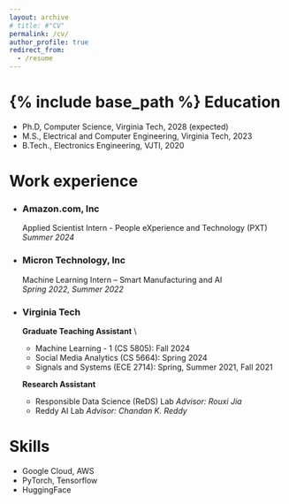```yaml
---
layout: archive
# title: #"CV"
permalink: /cv/
author_profile: true
redirect_from:
  - /resume
---
```

{% include base_path %}
Education
======
* Ph.D, Computer Science, Virginia Tech, 2028 (expected)
* M.S., Electrical and Computer Engineering, Virginia Tech, 2023
* B.Tech., Electronics Engineering, VJTI, 2020

Work experience
======
* ### **Amazon.com, Inc** 
  Applied Scientist Intern - People eXperience and Technology (PXT) \
  *Summer 2024*

* ### **Micron Technology, Inc** 
  Machine Learning Intern – Smart Manufacturing and AI \
  *Spring 2022, Summer 2022*

* ### **Virginia Tech**
  **Graduate Teaching Assistant** \
  * Machine Learning - 1 (CS 5805): Fall 2024
  * Social Media Analytics (CS 5664): Spring 2024
  * Signals and Systems (ECE 2714): Spring, Summer 2021, Fall 2021 

  **Research Assistant**
  * Responsible Data Science (ReDS) Lab
    *Advisor: Rouxi Jia*
  * Reddy AI Lab 
    *Advisor: Chandan K. Reddy*
  
Skills
======
* Google Cloud, AWS
* PyTorch, Tensorflow
* HuggingFace